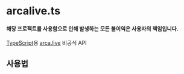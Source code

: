 # arcalive.ts

#### 해당 프로젝트를 사용함으로 인해 발생하는 모든 불이익은 사용자의 책임입니다.


[TypeScript](https://www.typescriptlang.org)용 [arca.live](https://arca.live) 비공식 API


## 사용법

